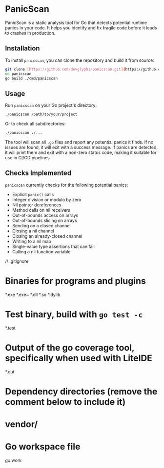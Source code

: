 # PanicScan

PanicScan is a static analysis tool for Go that detects potential runtime panics in your code. It helps you identify and fix fragile code before it leads to crashes in production.

## Installation

To install `panicscan`, you can clone the repository and build it from source:

```bash
git clone [https://github.com/devglyph1/panicscan.git](https://github.com/devglyph1/panicscan.git)
cd panicscan
go build ./cmd/panicscan
```

## Usage

Run `panicscan` on your Go project's directory:

```bash
./panicscan /path/to/your/project
```

Or to check all subdirectories:

```bash
./panicscan ./...
```

The tool will scan all `.go` files and report any potential panics it finds. If no issues are found, it will exit with a success message. If panics are detected, it will print them and exit with a non-zero status code, making it suitable for use in CI/CD pipelines.

## Checks Implemented

`panicscan` currently checks for the following potential panics:

- Explicit `panic()` calls
- Integer division or modulo by zero
- Nil pointer dereferences
- Method calls on nil receivers
- Out-of-bounds access on arrays
- Out-of-bounds slicing on arrays
- Sending on a closed channel
- Closing a nil channel
- Closing an already-closed channel
- Writing to a nil map
- Single-value type assertions that can fail
- Calling a nil function variable


// .gitignore
# Binaries for programs and plugins
*.exe
*.exe~
*.dll
*.so
*.dylib

# Test binary, build with `go test -c`
*.test

# Output of the go coverage tool, specifically when used with LiteIDE
*.out

# Dependency directories (remove the comment below to include it)
# vendor/

# Go workspace file
go.work